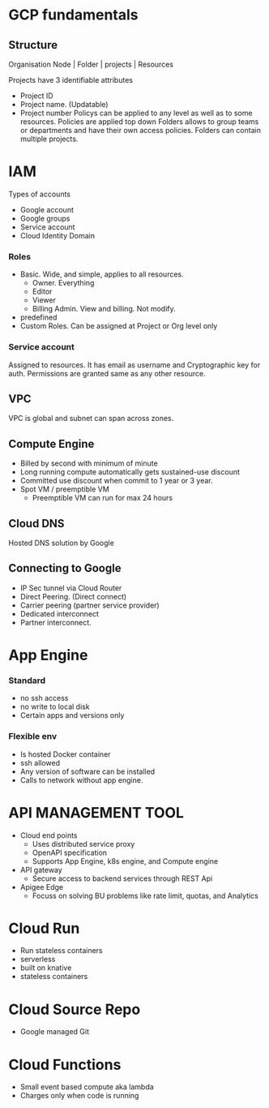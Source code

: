 # GCP fundamentals

## Structure
Organisation Node
	|
	Folder
		|
		projects
			|
			Resources

Projects have 3 identifiable attributes
- Project ID
- Project name. (Updatable)
- Project number
Policys can be applied to any level as well as to some resources. Policies are applied top down 
Folders allows to group teams or departments and have their own access policies. Folders can contain multiple projects.

# IAM
Types of accounts
- Google account
- Google groups
- Service account
- Cloud Identity Domain

### Roles
- Basic. Wide, and simple, applies to all resources.
	- Owner. Everything
	- Editor
	- Viewer
	- Billing Admin. View and billing. Not modify.
- predefined
- Custom Roles. Can be assigned at Project or Org level only

### Service account
Assigned to resources. It has email as username and Cryptographic key for auth. Permissions are granted same as any other resource. 


## VPC
VPC is global and subnet can span across zones.

## Compute Engine
- Billed by second with minimum of minute
- Long running compute automatically gets sustained-use discount
- Committed use discount when commit to 1 year or 3 year.
- Spot VM / preemptible VM
	- Preemptible VM can run for max 24 hours

## Cloud DNS
Hosted DNS solution by Google

## Connecting to Google
- IP Sec tunnel via Cloud Router
- Direct Peering. (Direct connect)
- Carrier peering (partner service provider)
- Dedicated interconnect 
- Partner interconnect. 


# App Engine
### Standard
- no ssh access
- no write to local disk
- Certain apps and versions only
### Flexible env
- Is hosted Docker container
- ssh allowed
- Any version of software can be installed
- Calls to network without app engine.

# API MANAGEMENT TOOL
- Cloud end points
	- Uses distributed service proxy
	- OpenAPI specification
	- Supports App Engine, k8s engine, and Compute engine
- API gateway
	- Secure access to backend services through REST Api
- Apigee Edge
	- Focuss on solving BU problems like rate limit, quotas, and Analytics

# Cloud Run
- Run stateless containers
- serverless
- built on knative
- stateless containers


# Cloud Source Repo
- Google managed Git
# Cloud Functions
- Small event based compute aka lambda
- Charges only when code is running



